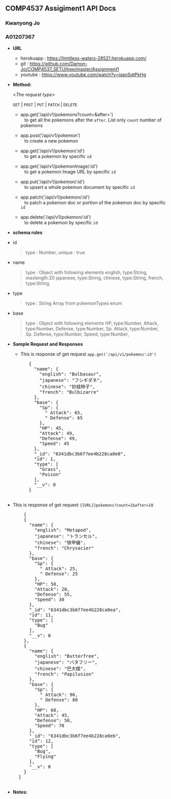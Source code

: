 **COMP4537 Assigiment1 API Docs**
----
  <h3>Kwanyong Jo </h3>
  <h3>A01207367</h3>

* **URL**

  + herokuapp : https://limitless-waters-28521.herokuapp.com/
  * git : https://github.com/Damon-Jo/COMP4537_SETU/tree/master/Assignment1
  * youtube : https://www.youtube.com/watch?v=jqanSqtPkHg

* **Method:**
  
  <_The request type_>

  `GET` | `POST` | `PUT` | `PATCH` | `DELETE`

   + app.get('/api/v1/pokemons?count=<number>&after=<number>')<br>
&nbsp;&nbsp; to get all the pokemons after the `after`. List only `count` number of pokemons


   * app.post('/api/v1/pokemon')<br>
&nbsp;&nbsp; to create a new pokemon

   * app.get('/api/v1/pokemon/:id')<br>
&nbsp;&nbsp; to get a pokemon by specific `id`

   * app.get('/api/v1/pokemonImage/:id')<br>
&nbsp;&nbsp; to get a pokemon Image URL by specific `id`
   
   * app.put('/api/v1/pokemon/:id')<br>
&nbsp;&nbsp; to upsert a whole pokemon document by specific `id`

   * app.patch('/api/v1/pokemon/:id')<br>
&nbsp;&nbsp; to patch a pokemon doc or portion of the pokemon doc by specific `id`   

   * app.delete('/api/v1/pokemon/:id')<br>
&nbsp;&nbsp; to delete a pokemon by specific `id`




*  **schema rules**
  * id <br>
    > type : Number, unique : true
  
  * name <br>
    > type : Object with following elements
    > english, type:String, maxlength:20
    > japanese, type:String,
    > chinese, type:String,
    > french, type:String,
  * type <br>
    > type : String Array from pokemonTypes enum
  
  * base <br>
    > type : Object with following elements
    > HP, type:Number,
    > Attack, type:Number,
    > Defense, type:Number,
    > Sp. Attack, type:Number,
    > Sp. Defense, type:Number,
    > Speed, type:Number,


*  **Sample Request and Responses**
   * This is response of get request `app.get('/api/v1/pokemon/:id')`
      <pre>
        {
          "name": {
            "english": "Bulbasaur",
            "japanese": "フシギダネ",
            "chinese": "妙蛙种子",
            "french": "Bulbizarre"
          },
          "base": {
            "Sp": {
              " Attack": 65,
              " Defense": 65
            },
            "HP": 45,
            "Attack": 49,
            "Defense": 49,
            "Speed": 45
          },
          "_id": "6341dbc3b6f7ee4b228ca0e0",
          "id": 1,
          "type": [
            "Grass",
            "Poison"
          ],
          "__v": 0
        }
      </pre>
  * This is response of get request `{{URL}}pokemons?count=2&after=10`
      <pre>
        [
        {
          "name": {
            "english": "Metapod",
            "japanese": "トランセル",
            "chinese": "铁甲蛹",
            "french": "Chrysacier"
          },
          "base": {
            "Sp": {
              " Attack": 25,
              " Defense": 25
            },
            "HP": 50,
            "Attack": 20,
            "Defense": 55,
            "Speed": 30
          },
          "_id": "6341dbc3b6f7ee4b228ca0ea",
          "id": 11,
          "type": [
            "Bug"
          ],
          "__v": 0
        },
        {
          "name": {
            "english": "Butterfree",
            "japanese": "バタフリー",
            "chinese": "巴大蝶",
            "french": "Papilusion"
          },
          "base": {
            "Sp": {
              " Attack": 90,
              " Defense": 80
            },
            "HP": 60,
            "Attack": 45,
            "Defense": 50,
            "Speed": 70
          },
          "_id": "6341dbc3b6f7ee4b228ca0eb",
          "id": 12,
          "type": [
            "Bug",
            "Flying"
          ],
          "__v": 0
        }
      ]
      </pre>

* **Notes:**
